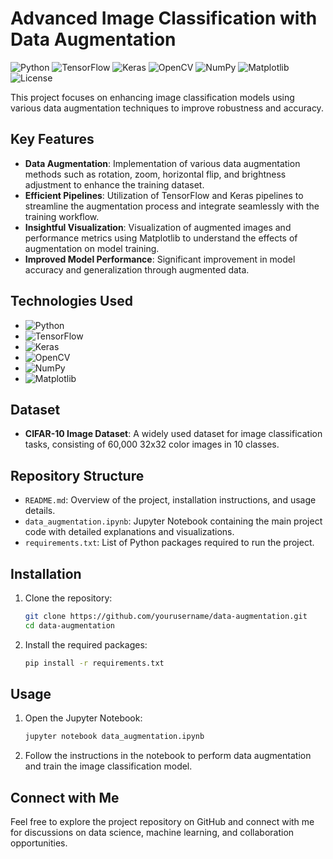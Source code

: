 # Advanced Image Classification with Data Augmentation

![Python](https://img.shields.io/badge/Python-3.8%2B-blue)
![TensorFlow](https://img.shields.io/badge/TensorFlow-2.x-orange)
![Keras](https://img.shields.io/badge/Keras-2.4.3-red)
![OpenCV](https://img.shields.io/badge/OpenCV-4.5.2-green)
![NumPy](https://img.shields.io/badge/NumPy-1.19.5-blue)
![Matplotlib](https://img.shields.io/badge/Matplotlib-3.4.2-blue)
![License](https://img.shields.io/badge/License-MIT-green)

This project focuses on enhancing image classification models using various data augmentation techniques to improve robustness and accuracy.

## Key Features
- **Data Augmentation**: Implementation of various data augmentation methods such as rotation, zoom, horizontal flip, and brightness adjustment to enhance the training dataset.
- **Efficient Pipelines**: Utilization of TensorFlow and Keras pipelines to streamline the augmentation process and integrate seamlessly with the training workflow.
- **Insightful Visualization**: Visualization of augmented images and performance metrics using Matplotlib to understand the effects of augmentation on model training.
- **Improved Model Performance**: Significant improvement in model accuracy and generalization through augmented data.

## Technologies Used
- ![Python](https://img.shields.io/badge/Python-3.8%2B-blue)
- ![TensorFlow](https://img.shields.io/badge/TensorFlow-2.x-orange)
- ![Keras](https://img.shields.io/badge/Keras-2.4.3-red)
- ![OpenCV](https://img.shields.io/badge/OpenCV-4.5.2-green)
- ![NumPy](https://img.shields.io/badge/NumPy-1.19.5-blue)
- ![Matplotlib](https://img.shields.io/badge/Matplotlib-3.4.2-blue)

## Dataset
- **CIFAR-10 Image Dataset**: A widely used dataset for image classification tasks, consisting of 60,000 32x32 color images in 10 classes.

## Repository Structure
- `README.md`: Overview of the project, installation instructions, and usage details.
- `data_augmentation.ipynb`: Jupyter Notebook containing the main project code with detailed explanations and visualizations.
- `requirements.txt`: List of Python packages required to run the project.

## Installation
1. Clone the repository:
    ```bash
    git clone https://github.com/yourusername/data-augmentation.git
    cd data-augmentation
    ```
2. Install the required packages:
    ```bash
    pip install -r requirements.txt
    ```

## Usage
1. Open the Jupyter Notebook:
    ```bash
    jupyter notebook data_augmentation.ipynb
    ```
2. Follow the instructions in the notebook to perform data augmentation and train the image classification model.

## Connect with Me
Feel free to explore the project repository on GitHub and connect with me for discussions on data science, machine learning, and collaboration opportunities.
